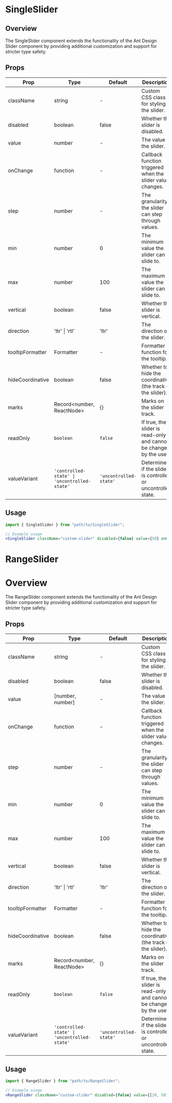 # SingleSlider

## Overview

The SingleSlider component extends the functionality of the Ant Design Slider component by providing additional customization and support for stricter type safety.

## Props

| Prop             | Type                                         | Default                | Description                                                         |
| ---------------- | -------------------------------------------- | ---------------------- | ------------------------------------------------------------------- |
| className        | string                                       | -                      | Custom CSS class for styling the slider.                            |
| disabled         | boolean                                      | false                  | Whether the slider is disabled.                                     |
| value            | number                                       | -                      | The value of the slider.                                            |
| onChange         | function                                     | -                      | Callback function triggered when the slider value changes.          |
| step             | number                                       | -                      | The granularity the slider can step through values.                 |
| min              | number                                       | 0                      | The minimum value the slider can slide to.                          |
| max              | number                                       | 100                    | The maximum value the slider can slide to.                          |
| vertical         | boolean                                      | false                  | Whether the slider is vertical.                                     |
| direction        | 'ltr' \| 'rtl'                               | 'ltr'                  | The direction of the slider.                                        |
| tooltipFormatter | Formatter                                    | -                      | Formatter function for the tooltip.                                 |
| hideCoordinative | boolean                                      | false                  | Whether to hide the coordinative (the track of the slider).         |
| marks            | Record<number, ReactNode>                    | {}                     | Marks on the slider track.                                          |
| readOnly         | `boolean`                                    | `false`                | If true, the slider is read-only and cannot be changed by the user. |
| valueVariant     | `'controlled-state' \| 'uncontrolled-state'` | `'uncontrolled-state'` | Determines if the slider is controlled or uncontrolled state.       |

## Usage

```jsx
import { SingleSlider } from "path/to/SingleSlider";

// Example usage
<SingleSlider className="custom-slider" disabled={false} value={50} onChange={(value) => console.log("Slider value:", value)} step={5} min={0} max={100} direction="ltr" tooltipFormatter={(value) => `${value}%`} hideCoordinative={false} vertical={false} marks={{ 0: "0%", 50: "50%", 100: "100%" }} />;
```

# RangeSlider

# Overview

The RangeSlider component extends the functionality of the Ant Design Slider component by providing additional customization and support for stricter type safety.

## Props

| Prop             | Type                                         | Default                | Description                                                         |
| ---------------- | -------------------------------------------- | ---------------------- | ------------------------------------------------------------------- |
| className        | string                                       | -                      | Custom CSS class for styling the slider.                            |
| disabled         | boolean                                      | false                  | Whether the slider is disabled.                                     |
| value            | [number, number]                             | -                      | The value of the slider.                                            |
| onChange         | function                                     | -                      | Callback function triggered when the slider value changes.          |
| step             | number                                       | -                      | The granularity the slider can step through values.                 |
| min              | number                                       | 0                      | The minimum value the slider can slide to.                          |
| max              | number                                       | 100                    | The maximum value the slider can slide to.                          |
| vertical         | boolean                                      | false                  | Whether the slider is vertical.                                     |
| direction        | 'ltr' \| 'rtl'                               | 'ltr'                  | The direction of the slider.                                        |
| tooltipFormatter | Formatter                                    | -                      | Formatter function for the tooltip.                                 |
| hideCoordinative | boolean                                      | false                  | Whether to hide the coordinative (the track of the slider).         |
| marks            | Record<number, ReactNode>                    | {}                     | Marks on the slider track.                                          |
| readOnly         | `boolean`                                    | `false`                | If true, the slider is read-only and cannot be changed by the user. |
| valueVariant     | `'controlled-state' \| 'uncontrolled-state'` | `'uncontrolled-state'` | Determines if the slider is controlled or uncontrolled state.       |

## Usage

```jsx
import { RangeSlider } from "path/to/RangeSlider";

// Example usage
<RangeSlider className="custom-slider" disabled={false} value={[20, 50]} onChange={(value) => console.log("Slider value:", value)} step={5} min={0} max={100} direction="ltr" tooltipFormatter={(value) => `${value}%`} hideCoordinative={false} vertical={false} marks={{ 0: "0%", 50: "50%", 100: "100%" }} />;
```
